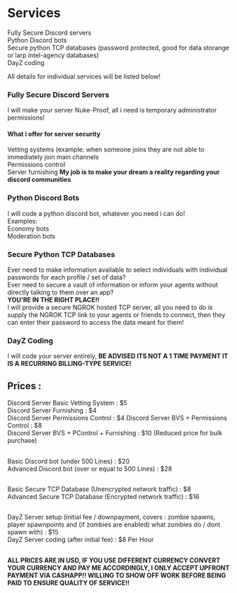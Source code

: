 # Services
Fully Secure Discord servers  
Python Discord bots  
Secure python TCP databases (password protected, good for data storange or larp intel-agency databases)  
DayZ coding  
  
All details for individual services will be listed below!  
  
### Fully Secure Discord Servers  
I will make your server Nuke-Proof, all i need is temporary administrator permissions!  
#### What i offer for server security  
Vetting systems (example: when someone joins they are not able to immediately join main channels  
Permissions control  
Server furnishing __My job is to make your dream a reality regarding your discord communities__  
  
### Python Discord Bots  
I will code a python discord bot, whatever you need i can do!  
Examples:  
Economy bots  
Moderation bots  
### Secure Python TCP Databases  
Ever need to make information available to select individuals with individual passwords for each profile / set of data?  
Ever need to secure a vault of information or inform your agents without directly talking to them over an app?  
__YOU'RE IN THE RIGHT PLACE!!__  
I will provide a secure NGROK hosted TCP server, all you need to do is supply the NGROK TCP link to your agents or friends to connect, then they can enter their password to access the data meant for them!  
### DayZ Coding  
I will code your server entirely, __BE ADVISED ITS NOT A 1 TIME PAYMENT IT IS A RECURRING BILLING-TYPE SERVICE!__  
  
## Prices :  
Discord Server Basic Vetting System : $5  
Discord Server Furnishing : $4  
Discord Server Permissions Control : $4
Discord Server BVS + Permissions Control : $8  
Discord Server BVS + PControl + Furnishing : $10 (Reduced price for bulk purchase)  
##  
Basic Discord bot (under 500 Lines) : $20  
Advanced Discord bot (over or equal to 500 Lines) : $28  
##  
Basic Secure TCP Database (Unencrypted network traffic) : $8  
Advanced Secure TCP Database (Encrypted network traffic) : $16  
##  
DayZ Server setup (initial fee / downpayment, covers : zombie spawns, player spawnpoints and (if zombies are enabled) what zombies do / dont spawn with) : $15  
DayZ Server coding (after initial fee) : $8 Per Hour  
##  
__ALL PRICES ARE IN USD, IF YOU USE DIFFERENT CURRENCY CONVERT YOUR CURRENCY AND PAY ME ACCORDINGLY, I ONLY ACCEPT UPFRONT PAYMENT VIA CASHAPP!! WILLING TO SHOW OFF WORK BEFORE BEING PAID TO ENSURE QUALITY OF SERVICE!!__
